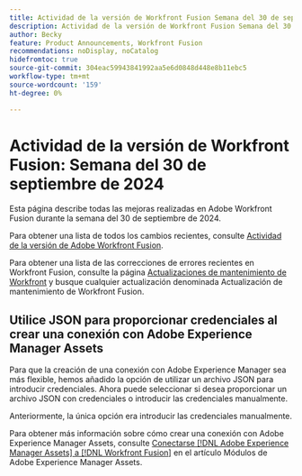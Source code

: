 ```yaml
---
title: Actividad de la versión de Workfront Fusion Semana del 30 de septiembre de 2024
description: Actividad de la versión de Workfront Fusion Semana del 30 de septiembre de 2024
author: Becky
feature: Product Announcements, Workfront Fusion
recommendations: noDisplay, noCatalog
hidefromtoc: true
source-git-commit: 304eac59943841992aa5e6d0848d448e8b11ebc5
workflow-type: tm+mt
source-wordcount: '159'
ht-degree: 0%

---
```


# Actividad de la versión de Workfront Fusion: Semana del 30 de septiembre de 2024

Esta página describe todas las mejoras realizadas en Adobe Workfront Fusion durante la semana del 30 de septiembre de 2024.

Para obtener una lista de todos los cambios recientes, consulte [Actividad de la versión de Adobe Workfront Fusion](../../../product-announcements/product-releases/fusion-release-activity/fusion-release-activity.md).

Para obtener una lista de las correcciones de errores recientes en Workfront Fusion, consulte la página [Actualizaciones de mantenimiento de Workfront](https://experienceleague.adobe.com/docs/workfront-known-issues/releases/current-updates.html) y busque cualquier actualización denominada Actualización de mantenimiento de Workfront Fusion.

## Utilice JSON para proporcionar credenciales al crear una conexión con Adobe Experience Manager Assets

Para que la creación de una conexión con Adobe Experience Manager sea más flexible, hemos añadido la opción de utilizar un archivo JSON para introducir credenciales. Ahora puede seleccionar si desea proporcionar un archivo JSON con credenciales o introducir las credenciales manualmente.

Anteriormente, la única opción era introducir las credenciales manualmente.

Para obtener más información sobre cómo crear una conexión con Adobe Experience Manager Assets, consulte [Conectarse [!DNL Adobe Experience Manager Assets] a [!DNL Workfront Fusion]](/help/quicksilver/workfront-fusion/apps-and-their-modules/aem-assets-modules.md#connect-adobe-experience-manager-assets-to-workfront-fusion) en el artículo Módulos de Adobe Experience Manager Assets.
